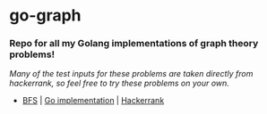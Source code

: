 # go-graph
### Repo for all my Golang implementations of graph theory problems! ###

_Many of the test inputs for these problems are taken directly from hackerrank, so feel free to try these problems on your own._

* [BFS](https://www.ics.uci.edu/~eppstein/161/960215.html)  |  [Go implementation](bfs)  |  [Hackerrank](https://www.hackerrank.com/challenges/bfsshortreach/problem)
